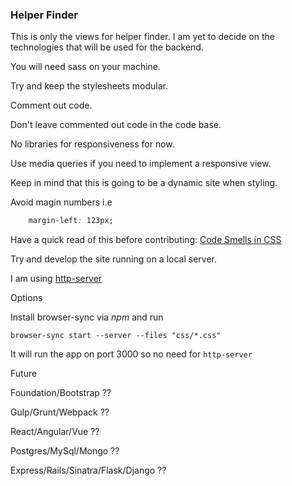 ### Helper Finder

This is only the views for helper finder. I am yet to decide on the technologies that will be used for the backend.

You will need sass on your machine.

Try and keep the stylesheets modular.

Comment out code.

Don't leave commented out code in the code base.

No libraries for responsiveness for now.

Use media queries if you need to implement a responsive view.

Keep in mind that this is going to be a dynamic site when styling.

Avoid magin numbers i.e

```css
	margin-left: 123px;
```

Have a quick read of this before contributing: [Code Smells in CSS](http://csswizardry.com/2012/11/code-smells-in-css/)

Try and develop the site running on a local server.

I am using [http-server](https://www.npmjs.com/package/http-server)

Options

Install browser-sync via *npm* and run


```browser-sync start --server --files "css/*.css"```

It will run the app on port 3000 so no need for ```http-server```


Future

Foundation/Bootstrap ??

Gulp/Grunt/Webpack ??

React/Angular/Vue ??

Postgres/MySql/Mongo ??

Express/Rails/Sinatra/Flask/Django ??




